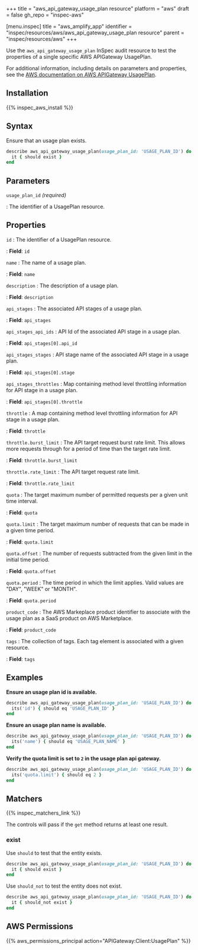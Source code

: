 +++
title = "aws_api_gateway_usage_plan resource"
platform = "aws"
draft = false
gh_repo = "inspec-aws"

[menu.inspec]
title = "aws_amplify_app"
identifier = "inspec/resources/aws/aws_api_gateway_usage_plan resource"
parent = "inspec/resources/aws"
+++

Use the `aws_api_gateway_usage_plan` InSpec audit resource to test the properties of a single specific AWS APIGateway UsagePlan.

For additional information, including details on parameters and properties, see the [AWS documentation on AWS APIGateway UsagePlan](https://docs.aws.amazon.com/AWSCloudFormation/latest/UserGuide/aws-resource-apigateway-usageplan.html).

## Installation

{{% inspec_aws_install %}}

## Syntax

Ensure that an usage plan exists.

```ruby
describe aws_api_gateway_usage_plan(usage_plan_id: 'USAGE_PLAN_ID') do
  it { should exist }
end
```

## Parameters

`usage_plan_id` _(required)_

: The identifier of a UsagePlan resource.

## Properties

`id`
: The identifier of a UsagePlan resource.

: **Field**: `id`

`name`
: The name of a usage plan.

: **Field**: `name`

`description`
: The description of a usage plan.

: **Field**: `description`

`api_stages`
: The associated API stages of a usage plan.

: **Field**: `api_stages`

`api_stages_api_ids`
: API Id of the associated API stage in a usage plan.

: **Field**: `api_stages[0].api_id`

`api_stages_stages`
: API stage name of the associated API stage in a usage plan.

: **Field**: `api_stages[0].stage`

`api_stages_throttles`
: Map containing method level throttling information for API stage in a usage plan.

: **Field**: `api_stages[0].throttle`

`throttle`
: A map containing method level throttling information for API stage in a usage plan.

: **Field**: `throttle`

`throttle.burst_limit`
: The API target request burst rate limit. This allows more requests through for a period of time than the target rate limit.

: **Field**: `throttle.burst_limit`

`throttle.rate_limit`
: The API target request rate limit.

: **Field**: `throttle.rate_limit`

`quota`
: The target maximum number of permitted requests per a given unit time interval.

: **Field**: `quota`

`quota.limit`
: The target maximum number of requests that can be made in a given time period.

: **Field**: `quota.limit`

`quota.offset`
: The number of requests subtracted from the given limit in the initial time period.

: **Field**: `quota.offset`

`quota.period`
: The time period in which the limit applies. Valid values are "DAY", "WEEK" or "MONTH".

: **Field**: `quota.period`

`product_code`
: The AWS Markeplace product identifier to associate with the usage plan as a SaaS product on AWS Marketplace.

: **Field**: `product_code`

`tags`
: The collection of tags. Each tag element is associated with a given resource.

: **Field**: `tags`

## Examples

**Ensure an usage plan id is available.**

```ruby
describe aws_api_gateway_usage_plan(usage_plan_id: 'USAGE_PLAN_ID') do
  its('id') { should eq 'USAGE_PLAN_ID' }
end
```

**Ensure an usage plan name is available.**

```ruby
describe aws_api_gateway_usage_plan(usage_plan_id: 'USAGE_PLAN_ID') do
  its('name') { should eq 'USAGE_PLAN_NAME' }
end
```

**Verify the quota limit is set to `2` in the usage plan api gateway.**

```ruby
describe aws_api_gateway_usage_plan(usage_plan_id: 'USAGE_PLAN_ID') do
  its('quota.limit') { should eq 2 }
end
```

## Matchers

{{% inspec_matchers_link %}}

The controls will pass if the `get` method returns at least one result.

### exist

Use `should` to test that the entity exists.

```ruby
describe aws_api_gateway_usage_plan(usage_plan_id: 'USAGE_PLAN_ID') do
  it { should exist }
end
```

Use `should_not` to test the entity does not exist.

```ruby
describe aws_api_gateway_usage_plan(usage_plan_id: 'USAGE_PLAN_ID') do
  it { should_not exist }
end
```

## AWS Permissions

{{% aws_permissions_principal action="APIGateway:Client:UsagePlan" %}}
